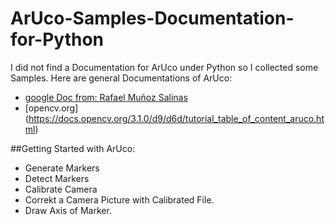 # ArUco-Samples-Documentation-for-Python
I did not find a Documentation for ArUco under Python so I collected some Samples.
Here are general Documentations of ArUco:
* [google Doc from: Rafael Muñoz Salinas](https://docs.google.com/document/d/1QU9KoBtjSM2kF6ITOjQ76xqL7H0TEtXriJX5kwi9Kgc/edit)
* [opencv.org] (https://docs.opencv.org/3.1.0/d9/d6d/tutorial_table_of_content_aruco.html) 

##Getting Started with ArUco:
* Generate Markers
* Detect Markers
* Calibrate Camera
* Correkt a Camera Picture with Calibrated File. 
* Draw Axis of Marker. 
